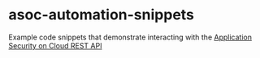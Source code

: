 # asoc-automation-snippets
Example code snippets that demonstrate interacting with the [Application Security on Cloud REST API](https://appscan.ibmcloud.com/swagger/ui/index)
